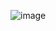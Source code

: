 ![image](https://github.com/dhruvabhat24/Leetcode-2024/assets/122305929/cb1e200b-6eff-4390-a738-e14e9177c085)
